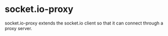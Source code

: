 socket.io-proxy
===============

socket.io-proxy extends the socket.io client so that it can connect through a proxy server.